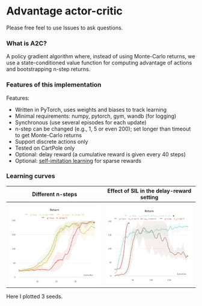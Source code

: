 # Advantage actor-critic

Please free feel to use Issues to ask questions.

### What is A2C?

A policy gradient algorithm where, instead of using Monte-Carlo returns, we use a state-conditioned value function
for computing advantage of actions and bootstrapping n-step returns.

### Features of this implementation

Features:
- Written in PyTorch, uses weights and biases to track learning
- Minimal requirements: numpy, pytorch, gym, wandb (for logging)
- Synchronous (use several episodes for each update)
- n-step can be changed (e.g., 1, 5 or even 200); set longer than timeout to get Monte-Carlo returns
- Support discrete actions only
- Tested on CartPole only
- Optional: delay reward (a cumulative reward is given every 40 steps)
- Optional: [self-imitation learning](https://arxiv.org/pdf/1806.05635.pdf) for sparse rewards

### Learning curves

Different n-steps          |  Effect of SIL in the delay-reward setting
:-------------------------:|:-------------------------:
![](graph_n_step.png)      |  ![](graph_sil.png)

Here I plotted 3 seeds.


